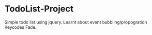 # TodoList-Project

Simple todo list using jquery. Learnt about event bubbling/propogration Keycodes Fade.
